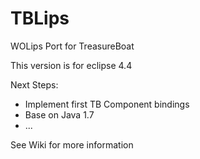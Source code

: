 TBLips
======

WOLips Port for TreasureBoat

This version is for eclipse 4.4

Next Steps:

- Implement first TB Component bindings 
- Base on Java 1.7
- ...

See Wiki for more information
